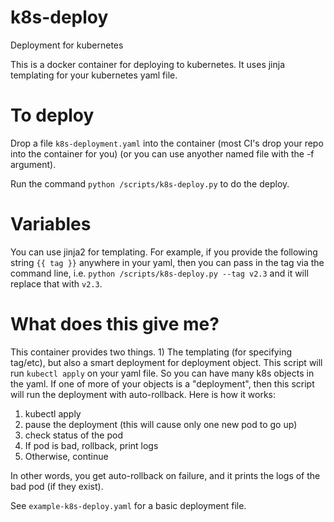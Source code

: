# k8s-deploy
Deployment for kubernetes


This is a docker container for deploying to kubernetes. It uses jinja templating for your kubernetes yaml file.

# To deploy

Drop a file `k8s-deployment.yaml` into the container (most CI's drop your repo into the container for you)
(or you can use anyother named file with the -f argument).

Run the command `python /scripts/k8s-deploy.py` to do the deploy.

# Variables

You can use jinja2 for templating. For example, if you provide the following string `{{ tag }}` anywhere in your yaml,
then you can pass in the tag via the command line, i.e. `python /scripts/k8s-deploy.py --tag v2.3` and it will replace that with `v2.3`.


# What does this give me?

This container provides two things. 1) The templating (for specifying tag/etc), but also a smart deployment for deployment object.
This script will run `kubectl apply` on your yaml file. So you can have many k8s objects in the yaml. If one of more of your objects is a "deployment",
then this script will run the deployment with auto-rollback. 
Here is how it works:

1) kubectl apply
2) pause the deployment (this will cause only one new pod to go up)
3) check status of the pod
4) If pod is bad, rollback, print logs
5) Otherwise, continue


In other words, you get auto-rollback on failure, and it prints the logs of the bad pod (if they exist).


See `example-k8s-deploy.yaml` for a basic deployment file.